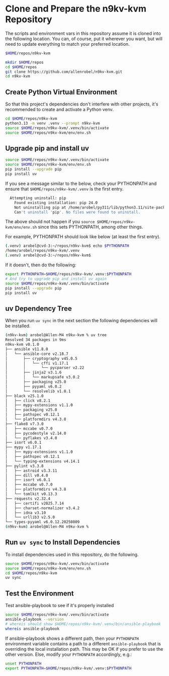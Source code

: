 # Clone and Prepare the n9kv-kvm Repository

The scripts and environment vars in this repository assume it is cloned into
the following location.  You can, of course, put it wherever you want, but
will need to update everything to match your preferred location.

```bash
$HOME/repos/n9kv-kvm
```

```bash
mkdir $HOME/repos
cd $HOME/repos
git clone https://github.com/allenrobel/n9kv-kvm.git
cd n9kv-kvm
```

## Create Python Virtual Environment

So that this project's dependencies don't interfere with other projects,
it's recommended to create and activate a Python venv.

```bash
cd $HOME/repos/n9kv-kvm
python3.13 -m venv .venv --prompt n9kv-kvm
source $HOME/repos/n9kv-kvm/.venv/bin/activate
source $HOME/repos/n9kv-kvm/env/env.sh
```

## Upgrade pip and install uv

```bash
source $HOME/repos/n9kv-kvm/.venv/bin/activate
source $HOME/repos/n9kv-kvm/env/env.sh
pip install --upgrade pip
pip install uv
```

If you see a message similar to the below, check your PYTHONPATH and
ensure that `$HOME/repos/n9kv-kvm/.venv` is the first entry.

```bash
  Attempting uninstall: pip
    Found existing installation: pip 24.0
    Not uninstalling pip at /home/arobel/py311/lib/python3.11/site-packages, outside environment /home/arobel/repos/n9kv-kvm/.venv
    Can't uninstall 'pip'. No files were found to uninstall.

```

The above should not happen if you `source $HOME/repos/n9kv-kvm/env/env.sh` since this
sets PYTHONPATH, among other things.

For example, PYTHONPATH should look like below (at least the first entry).

```bash
(.venv) arobel@cvd-3:~/repos/n9kv-kvm$ echo $PYTHONPATH
/home/arobel/repos/n9kv-kvm/.venv
(.venv) arobel@cvd-3:~/repos/n9kv-kvm$
```

If it doesn't, then do the following:

```bash
export PYTHONPATH=$HOME/repos/n9kv-kvm/.venv:$PYTHONPATH
# And try to upgrade pip and install uv again
source $HOME/repos/n9kv-kvm/.venv/bin/activate
pip install --upgrade pip
pip install uv
```

## uv Dependency Tree

When you run `uv sync` in the next section the following dependencies will be installed.

```bash
(n9kv-kvm) arobel@Allen-M4 n9kv-kvm % uv tree
Resolved 34 packages in 9ms
n9kv-kvm v0.1.0
├── ansible v11.8.0
│   └── ansible-core v2.18.7
│       ├── cryptography v45.0.5
│       │   └── cffi v1.17.1
│       │       └── pycparser v2.22
│       ├── jinja2 v3.1.6
│       │   └── markupsafe v3.0.2
│       ├── packaging v25.0
│       ├── pyyaml v6.0.2
│       └── resolvelib v1.0.1
├── black v25.1.0
│   ├── click v8.2.1
│   ├── mypy-extensions v1.1.0
│   ├── packaging v25.0
│   ├── pathspec v0.12.1
│   └── platformdirs v4.3.8
├── flake8 v7.3.0
│   ├── mccabe v0.7.0
│   ├── pycodestyle v2.14.0
│   └── pyflakes v3.4.0
├── isort v6.0.1
├── mypy v1.17.1
│   ├── mypy-extensions v1.1.0
│   ├── pathspec v0.12.1
│   └── typing-extensions v4.14.1
├── pylint v3.3.8
│   ├── astroid v3.3.11
│   ├── dill v0.4.0
│   ├── isort v6.0.1
│   ├── mccabe v0.7.0
│   ├── platformdirs v4.3.8
│   └── tomlkit v0.13.3
├── requests v2.32.4
│   ├── certifi v2025.7.14
│   ├── charset-normalizer v3.4.2
│   ├── idna v3.10
│   └── urllib3 v2.5.0
└── types-pyyaml v6.0.12.20250809
(n9kv-kvm) arobel@Allen-M4 n9kv-kvm %
```

## Run `uv sync` to Install Dependencies

To install dependencies used in this repository, do the following.

```bash
source $HOME/repos/n9kv-kvm/.venv/bin/activate
source $HOME/repos/n9kv-kvm/env/env.sh
cd $HOME/repos/n9kv-kvm
uv sync
```

## Test the Environment

Test ansible-playbook to see if it's properly installed

```bash
source $HOME/repos/n9kv-kvm/.venv/bin/activate
ansible-playbook --version
# whereis should show $HOME/repos/n9kv-kvm/.venv/bin/ansible-playbook
whereis ansible-playbook
```

If ansible-playbook shows a different path, then your `PYTHONPATH` environment
variable contains a path to a different `ansible-playbook` that is overriding
the local installation path.  This may be OK if you prefer to use the other
version.  Else, modify your `PYTHONPATH` accordingly, e.g.:

```bash
unset PYTHONPATH
export PYTHONPATH=$HOME/repos/n9kv-kvm/.venv:$PYTHONPATH
```
